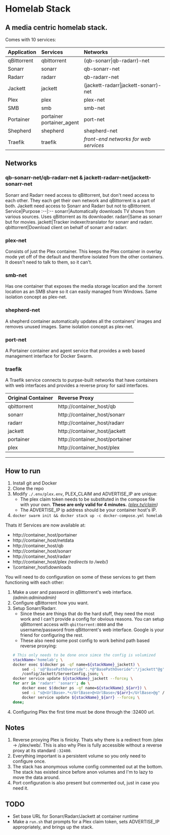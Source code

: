 # Homelab Stack
A media centric homelab stack.
-
Comes with 10 services:

Application|Services|Networks
:--|:--|:--
qBittorrent|qbittorrent|(qb-sonarr\|qb-radarr)-net
Sonarr|sonarr|qb-sonarr-net
Radarr|radarr|qb-radarr-net
Jackett|jackett|(jackett-radarr\|jackett-sonarr)-net
Plex|plex|plex-net
SMB|smb|smb-net
Portainer|portainer<br>portainer_agent|port-net
Shepherd|shepherd|shepherd-net
Traefik|traefik|*front-end networks for web services*
## Networks
### **qb-sonarr-net/qb-radarr-net & jackett-radarr-net/jackett-sonarr-net**
Sonarr and Radarr need access to qBittorrent, but don't need access to each other. They each get their own network and qBittorrent is a part of both. Jackett need access to Sonarr and Radarr but not to qBittorrent.
Service|Purpose
:--|:--
sonarr|Automatically downloads TV shows from various sources. Uses qBittorrent as its downloader.
radarr|Same as sonarr but for movies.
jackett|Tracker indexer/translator for sonarr and radarr.
qbittorrent|Download client on behalf of sonarr and radarr.
### **plex-net**
Consists of just the Plex container. This keeps the Plex container in overlay mode yet off of the default and therefore isolated from the other containers. It doesn't need to talk to them, so it can't.
### **smb-net**
Has one container that exposes the media storage location and the .torrent location as an SMB share so it can easily managed from Windows. Same isolation concept as plex-net.
### **shepherd-net**
A shepherd container automatically updates all the containers' images and removes unused images. Same isolation concept as plex-net.
### **port-net**
A Portainer container and agent service that provides a web based management interface for Docker Swarm. 
### **traefik**
A Traefik service connects to purpse-built networks that have containers with web interfaces and provides a reverse proxy for said interfaces.

Original Container|Reverse Proxy
:--|:--
qbittorrent|http://container_host/qb
sonarr|http://container_host/sonarr
radarr|http://container_host/radarr
jackett|http://container_host/jackett
portainer|http://container_host/portainer
plex|http://container_host/plex

---
## How to run
1. Install git and Docker
2. Clone the repo
3. Modify `./.env/plex.env`, PLEX_CLAIM and ADVERTISE_IP are unique:
	- The plex claim token needs to be substituted in the compose file with your own. **These are only valid for 4 minutes.** *([plex.tv/claim](https://plex.tv/claim))*
	- The ADVERTISE_IP ip address should be your container host's IP.
4. `docker swarm init && docker stack up -c docker-compose.yml homelab`

Thats it! Services are now available at:
- http://container_host/portainer
- http://container_host/netdata
- http://container_host/qb
- http://container_host/sonarr
- http://container_host/radarr
- http://container_host/plex *(redirects to /web/)*
- \\\container_host\downloads

You will need to do configuration on some of these services to get them functioning with each other:
1. Make a user and password in qBittorrent's web interface. *(admin:adminadmin)*
2. Configure qBittorrent how you want.
3. Setup Sonarr/Radarr.
	- Since these are things that do the hard stuff, they need the most work and I can't provide a config for obvious reasons. You can setup qBittorrent access with `qbittorrent:8080` and the username/password from qBittorrent's web interface. Google is your friend for configuring the rest.
	- These also need some post config to work behind path based reverse proxying:
	```sh
	# This only needs to be done once simce the config is volumized
	stackName='homelab'; \
	docker exec $(docker ps -qf name=${stackName}_jackett) \
        sed -i 's@"BasePathOverride":.*@"BasePathOveride":"/jackett"@g' \
        /config/Jackett/ServerConfig.json; \
    docker service update ${stackName}_jackett --force; \
    for arr in 'radarr' 'sonarr'; do \
        docker exec $(docker ps -qf name=${stackName}_${arr}) \
        sed -i "s@<UrlBase>.*</UrlBase>@<UrlBase>/${arr}</UrlBase>@g" /config/config.xml; \
        docker service update ${stackName}_${arr} --force; \
    done;
	```
4. Configuring Plex the first time must be done through the :32400 url.
## Notes
1. Reverse proxying Plex is finicky. Thats why there is a redirect from /plex -> /plex/web/. This is also why Plex is fully accessible without a reverse proxy at its standard `:32400`.
2. Everything important is a persistent volume so you only need to configure once.
3. The stack has anonymous volume config commented out at the bottom. The stack has existed since before anon volumes and I'm to lazy to move the data around.
4. Port configuration is also present but commented out, just in case you need it.

## TODO
- Set base URL for Sonarr/Radarr/Jackett at container runtime
- Make a `run.sh` that prompts for a Plex claim token, sets ADVERTISE_IP appropriately, and brings up the stack.